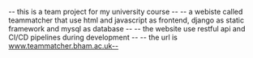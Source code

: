 -- this is a team project for my university course --
-- a webiste called teammatcher that use html and javascript as frontend, django as static framework and mysql as database --
-- the website use restful api and CI/CD pipelines during development --
-- the url is www.teammatcher.bham.ac.uk--

